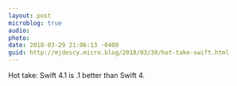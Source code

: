 ```yaml
---
layout: post
microblog: true
audio: 
photo: 
date: 2018-03-29 21:06:13 -0400
guid: http://mjdescy.micro.blog/2018/03/30/hot-take-swift.html
---
```

Hot take: Swift 4.1 is .1 better than Swift 4.
